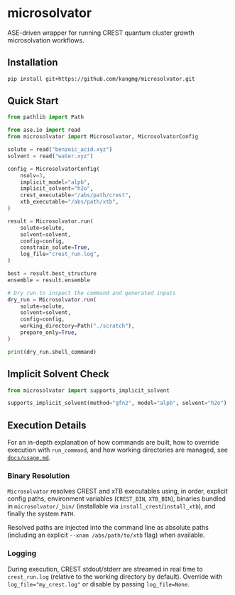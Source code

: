 # microsolvator

ASE-driven wrapper for running CREST quantum cluster growth microsolvation workflows.

## Installation

```bash
pip install git+https://github.com/kangmg/microsolvator.git
```

## Quick Start

```python
from pathlib import Path

from ase.io import read
from microsolvator import Microsolvator, MicrosolvatorConfig

solute = read("benzoic_acid.xyz")
solvent = read("water.xyz")

config = MicrosolvatorConfig(
    nsolv=3,
    implicit_model="alpb",
    implicit_solvent="h2o",
    crest_executable="/abs/path/crest",
    xtb_executable="/abs/path/xtb",
)

result = Microsolvator.run(
    solute=solute,
    solvent=solvent,
    config=config,
    constrain_solute=True,
    log_file="crest_run.log",
)

best = result.best_structure
ensemble = result.ensemble

# Dry run to inspect the command and generated inputs
dry_run = Microsolvator.run(
    solute=solute,
    solvent=solvent,
    config=config,
    working_directory=Path("./scratch"),
    prepare_only=True,
)

print(dry_run.shell_command)
```

## Implicit Solvent Check

```python
from microsolvator import supports_implicit_solvent

supports_implicit_solvent(method="gfn2", model="alpb", solvent="h2o")
```

## Execution Details

For an in-depth explanation of how commands are built, how to override execution with `run_command`, and how working directories are managed, see [`docs/usage.md`](docs/usage.md).

### Binary Resolution

`Microsolvator` resolves CREST and xTB executables using, in order, explicit config paths, environment variables (`CREST_BIN`, `XTB_BIN`), binaries bundled in `microsolvator/_bin/` (installable via `install_crest`/`install_xtb`), and finally the system `PATH`.

Resolved paths are injected into the command line as absolute paths (including an explicit `--xnam /abs/path/to/xtb` flag) when available.

### Logging

During execution, CREST stdout/stderr are streamed in real time to `crest_run.log` (relative to the working directory by default). Override with `log_file="my_crest.log"` or disable by passing `log_file=None`.
